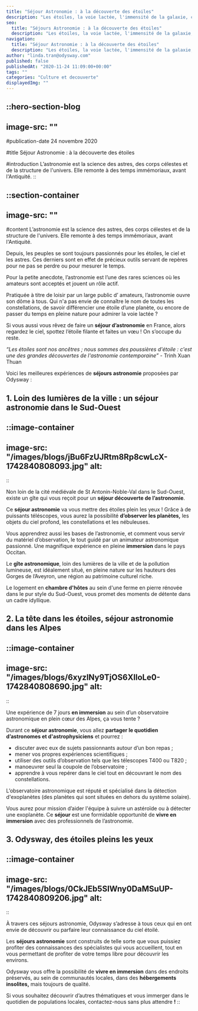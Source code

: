 ```yaml
---
title: "Séjour Astronomie : à la découverte des étoiles"
description: "Les étoiles, la voie lactée, l'immensité de la galaxie, ça fait rêver. Débutant ou expert en astronomie, nos séjours vont vous mettre des étoiles plein les yeux !"
seo:
  title: "Séjours Astronomie : à la découverte des étoiles"
  description: "Les étoiles, la voie lactée, l'immensité de la galaxie, ça vous fait rêver ? Débutant ou expert en astronomie, nos séjours vont vous mettre des étoiles plein les yeux !"
navigation:
  title: "Séjour Astronomie : à la découverte des étoiles"
  description: "Les étoiles, la voie lactée, l'immensité de la galaxie, ça fait rêver. Débutant ou expert en astronomie, nos séjours vont vous mettre des étoiles plein les yeux !"
author: "linda.tran@odysway.com"
published: false
publishedAt: "2020-11-24 11:09:00+00:00"
tags: ""
categories: "Culture et decouverte"
displayedImg: ""
---
```


::hero-section-blog
---
image-src: ""
---
#publication-date
24 novembre 2020

#title
Séjour Astronomie : à la découverte des étoiles

#introduction
L’astronomie est la science des astres, des corps célestes et de la structure de l'univers. Elle remonte à des temps immémoriaux, avant l'Antiquité.
::

::section-container
---
image-src: ""
---
#content
L’astronomie est la science des astres, des corps célestes et de la structure de l'univers. Elle remonte à des temps immémoriaux, avant l'Antiquité.

Depuis, les peuples se sont toujours passionnés pour les étoiles, le ciel et les astres. Ces derniers sont en effet de précieux outils servant de repères pour ne pas se perdre ou pour mesurer le temps.

Pour la petite anecdote, l’astronomie est l’une des rares sciences où les amateurs sont acceptés et jouent un rôle actif.

Pratiquée à titre de loisir par un large public d’ amateurs, l’astronomie ouvre son dôme à tous. Qui n'a pas envie de connaître le nom de toutes les constellations, de savoir différencier une étoile d’une planète, ou encore de passer du temps en pleine nature pour admirer la voie lactée ?

Si vous aussi vous rêvez de faire un **séjour d’astronomie** en France, alors regardez le ciel, spottez l’étoile filante et faites un vœu ! On s’occupe du reste.

_“Les étoiles sont nos ancêtres ; nous sommes des poussières d'étoile : c'est une des grandes découvertes de l'astronomie contemporaine” -_ Trinh Xuan Thuan

Voici les meilleures expériences de **séjours astronomie** proposées par Odysway :

## **1\. Loin des lumières de la ville : un séjour astronomie dans le Sud-Ouest**

::image-container
---
image-src: "/images/blogs/jBu6FzUJRtm8Rp8cwLcX-1742840808093.jpg"
alt: 
---
::

Non loin de la cité médiévale de St Antonin-Noble-Val dans le Sud-Ouest, existe un gîte qui vous reçoit pour un **séjour découverte de l’astronomie**.

Ce **séjour astronomie** va vous mettre des étoiles plein les yeux ! Grâce à de puissants téléscopes, vous aurez la possibilité **d’observer les planètes,** les objets du ciel profond, les constellations et les nébuleuses.

Vous apprendrez aussi les bases de l’astronomie, et comment vous servir du matériel d’observation, le tout guidé par un animateur astronomique passionné. Une magnifique expérience en pleine **immersion** dans le pays Occitan.

Le **gîte astronomique**, loin des lumières de la ville et de la pollution lumineuse, est idéalement situé, en pleine nature sur les hauteurs des Gorges de l’Aveyron, une région au patrimoine culturel riche.

Le logement en **chambre d'hôtes** au sein d'une ferme en pierre rénovée dans le pur style du Sud-Ouest, vous promet des moments de détente dans un cadre idyllique.

## 2\. La tête dans les étoiles, séjour astronomie dans les Alpes

::image-container
---
image-src: "/images/blogs/6xyzINy9TjOS6XIloLe0-1742840808690.jpg"
alt: 
---
::

Une expérience de 7 jours **en immersion** au sein d’un observatoire astronomique en plein cœur des Alpes, ça vous tente ?

Durant ce **séjour astronomie**, vous allez **partager le quotidien d’astronomes et d'astrophysiciens** et pourrez :

*   discuter avec eux de sujets passionnants autour d’un bon repas ;
*   mener vos propres expériences scientifiques ;
*   utiliser des outils d’observation tels que les télescopes T400 ou T820 ; 
*   manoeuvrer seul la coupole de l’observatoire ; 
*   apprendre à vous repérer dans le ciel tout en découvrant le nom des constellations.

L’observatoire astronomique est réputé et spécialisé dans la détection d'exoplanètes (des planètes qui sont situées en dehors du système solaire).

Vous aurez pour mission d’aider l'équipe à suivre un astéroïde ou à détecter une exoplanète. Ce **séjour** est une formidable opportunité de **vivre en immersion** avec des professionnels de l’astronomie.

## 3\. Odysway, des étoiles pleins les yeux

::image-container
---
image-src: "/images/blogs/0CkJEb5SIWny0DaMSuUP-1742840809206.jpg"
alt: 
---
::

À travers ces séjours astronomie, Odysway s’adresse à tous ceux qui en ont envie de découvrir ou parfaire leur connaissance du ciel étoilé.

Les **séjours astronomie** sont construits de telle sorte que vous puissiez profiter des connaissances des spécialistes qui vous accueillent, tout en vous permettant de profiter de votre temps libre pour découvrir les environs.

Odysway vous offre la possibilité de **vivre en immersion** dans des endroits préservés, au sein de communautés locales, dans des **hébergements insolites,** mais toujours de qualité. 

Si vous souhaitez découvrir d’autres thématiques et vous immerger dans le quotidien de populations locales, contactez-nous sans plus attendre **!**
::

